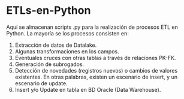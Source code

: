 # ETLs-en-Python
Aquí se almacenan scripts .py para la realización de procesos ETL en Python. La mayoría se los procesos consisten en:
1) Extracción de datos de Datalake.
2) Algunas transformaciones en los campos.
3) Eventuales cruces con otras tablas a través de relaciones PK-FK.
4) Generación de subrogados.
5) Detección de novedades (registros nuevos) o cambios de valores existentes. En otras palabras, existen un escenario de insert, y un escenario de update.
6) Insert y/o Update en tabla en BD Oracle (Data Warehouse).
